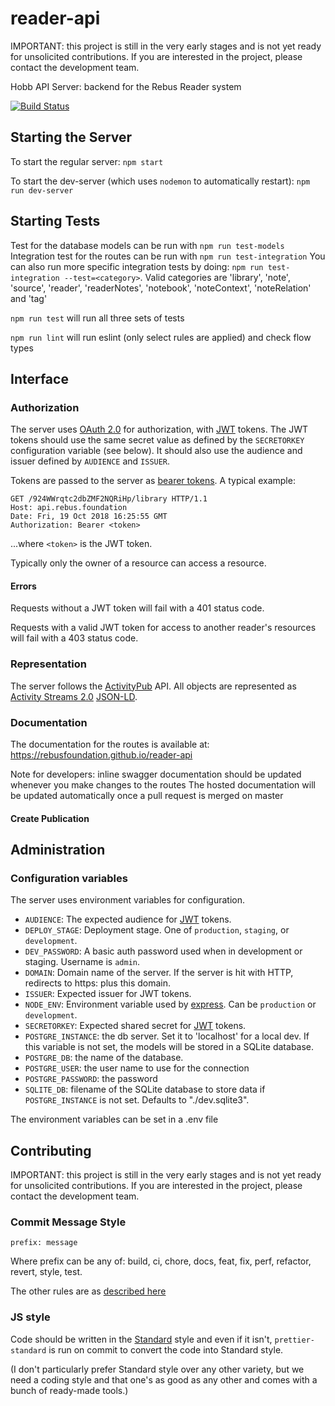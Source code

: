 # reader-api

IMPORTANT: this project is still in the very early stages and is not yet ready for unsolicited contributions.
If you are interested in the project, please contact the development team.

Hobb API Server: backend for the Rebus Reader system

[![Build Status](https://travis-ci.org/RebusFoundation/reader-api.svg?branch=master)](https://travis-ci.org/RebusFoundation/reader-api)

## Starting the Server

To start the regular server: `npm start`

To start the dev-server (which uses `nodemon` to automatically restart): `npm run dev-server`

## Starting Tests

Test for the database models can be run with `npm run test-models`
Integration test for the routes can be run with `npm run test-integration`
You can also run more specific integration tests by doing: `npm run test-integration --test=<category>`. Valid categories are 'library', 'note', 'source', 'reader', 'readerNotes', 'notebook', 'noteContext', 'noteRelation' and 'tag'

`npm run test` will run all three sets of tests

`npm run lint` will run eslint (only select rules are applied) and check flow types

## Interface

### Authorization

The server uses [OAuth 2.0](https://oauth.net/2/) for authorization, with [JWT](https://jwt.io/)
tokens. The JWT tokens should use the same secret value as defined by the
`SECRETORKEY` configuration variable (see below). It should also use the
audience and issuer defined by `AUDIENCE` and `ISSUER`.

Tokens are passed to the server as [bearer tokens](https://oauth.net/2/bearer-tokens/).
A typical example:

```
GET /924WWrqtc2dbZMF2NQRiHp/library HTTP/1.1
Host: api.rebus.foundation
Date: Fri, 19 Oct 2018 16:25:55 GMT
Authorization: Bearer <token>
```

...where `<token>` is the JWT token.

Typically only the owner of a resource can access a resource.

#### Errors

Requests without a JWT token will fail with a 401 status code.

Requests with a valid JWT token for access to another reader's resources will fail
with a 403 status code.

### Representation

The server follows the [ActivityPub](https://www.w3.org/TR/activitypub/) API.
All objects are represented as [Activity Streams 2.0](https://www.w3.org/TR/activitystreams-core/)
[JSON-LD](https://json-ld.org/).

### Documentation

The documentation for the routes is available at: https://rebusfoundation.github.io/reader-api

Note for developers: inline swagger documentation should be updated whenever you make changes to the routes
The hosted documentation will be updated automatically once a pull request is merged on master

#### Create Publication

## Administration

### Configuration variables

The server uses environment variables for configuration.

* `AUDIENCE`: The expected audience for [JWT](https://jwt.io) tokens.
* `DEPLOY_STAGE`: Deployment stage. One of `production`, `staging`, or `development`.
* `DEV_PASSWORD`: A basic auth password used when in development or staging.
  Username is `admin`.
* `DOMAIN`: Domain name of the server. If the server is hit with HTTP, redirects
  to https: plus this domain.
* `ISSUER`: Expected issuer for JWT tokens.
* `NODE_ENV`: Environment variable used by [express](https://expressjs.com/).
  Can be `production` or `development`.
* `SECRETORKEY`: Expected shared secret for [JWT](https://jwt.io) tokens.
* `POSTGRE_INSTANCE`: the db server. Set it to 'localhost' for a local dev. If this
  variable is not set, the models will be stored in a SQLite database.
* `POSTGRE_DB`: the name of the database.
* `POSTGRE_USER`: the user name to use for the connection
* `POSTGRE_PASSWORD`: the password
* `SQLITE_DB`: filename of the SQLite database to store data if `POSTGRE_INSTANCE` is
  not set. Defaults to "./dev.sqlite3".

The environment variables can be set in a .env file

## Contributing

IMPORTANT: this project is still in the very early stages and is not yet ready for unsolicited contributions.
If you are interested in the project, please contact the development team.

### Commit Message Style

`prefix: message`

Where prefix can be any of: build, ci, chore, docs, feat, fix, perf, refactor, revert, style, test.

The other rules are as
[described here](https://github.com/marionebl/commitlint/tree/master/@commitlint/config-conventional)

### JS style

Code should be written in the [Standard]() style and even if it isn't,
`prettier-standard` is run on commit to convert the code into Standard style.

(I don't particularly prefer Standard style over any other variety, but we need
a coding style and that one's as good as any other and comes with a bunch of
ready-made tools.)
